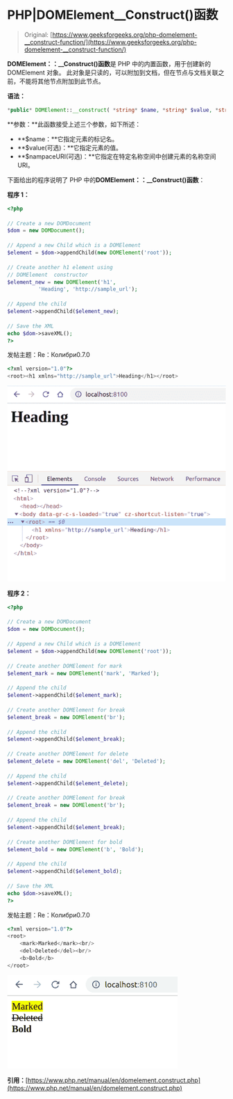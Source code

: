 # PHP|DOMElement__Construct()函数

> Original: [https://www.geeksforgeeks.org/php-domelement-__construct-function/](https://www.geeksforgeeks.org/php-domelement-__construct-function/)

**DOMElement：：__Construct()函数**是 PHP 中的内置函数，用于创建新的 DOMElement 对象。 此对象是只读的，可以附加到文档，但在节点与文档关联之前，不能将其他节点附加到此节点。

**语法：**

```php
*public* DOMElement::__construct( *string* $name, *string* $value, *string* $namespaceURI )
```

**参数：**此函数接受上述三个参数，如下所述：

*   **$name：**它指定元素的标记名。
*   **$value(可选)：**它指定元素的值。
*   **$nampaceURI(可选)：**它指定在特定名称空间中创建元素的名称空间 URI。

下面给出的程序说明了 PHP 中的**DOMElement：：__Construct()函数**：

**程序 1：**

```php
<?php

// Create a new DOMDocument
$dom = new DOMDocument();

// Append a new Child which is a DOMElement
$element = $dom->appendChild(new DOMElement('root'));

// Create another h1 element using
// DOMElement  constructor
$element_new = new DOMElement('h1',
          'Heading', 'http://sample_url');

// Append the child
$element->appendChild($element_new);

// Save the XML
echo $dom->saveXML(); 
?>
```

发帖主题：Re：Колибри0.7.0

```php
<?xml version="1.0"?>
<root><h1 xmlns="http://sample_url">Heading</h1></root>
```

![](img/ffd853949c3e1ecc38fa07e9f248c521.png)

**程序 2：**

```php
<?php

// Create a new DOMDocument
$dom = new DOMDocument();

// Append a new Child which is a DOMElement
$element = $dom->appendChild(new DOMElement('root'));

// Create another DOMElement for mark
$element_mark = new DOMElement('mark', 'Marked');

// Append the child
$element->appendChild($element_mark);

// Create another DOMElement for break
$element_break = new DOMElement('br');

// Append the child
$element->appendChild($element_break);

// Create another DOMElement for delete
$element_delete = new DOMElement('del', 'Deleted');

// Append the child
$element->appendChild($element_delete);

// Create another DOMElement for break
$element_break = new DOMElement('br');

// Append the child
$element->appendChild($element_break);

// Create another DOMElement for bold
$element_bold = new DOMElement('b', 'Bold');

// Append the child
$element->appendChild($element_bold);

// Save the XML
echo $dom->saveXML(); 
?>
```

发帖主题：Re：Колибри0.7.0

```php
<?xml version="1.0"?>
<root>
    <mark>Marked</mark><br/>
    <del>Deleted</del><br/>
    <b>Bold</b>
</root>
```

![](img/dc878e03e2d0f9b3e6878360e7fa170b.png)

**引用：**[https://www.php.net/manual/en/domelement.construct.php](https://www.php.net/manual/en/domelement.construct.php)